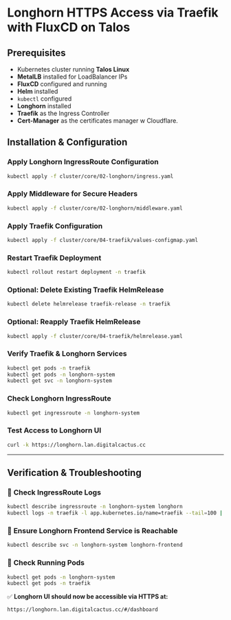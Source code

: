 # Longhorn HTTPS Access via Traefik with FluxCD on Talos

## Prerequisites
- Kubernetes cluster running **Talos Linux**
- **MetalLB** installed for LoadBalancer IPs
- **FluxCD** configured and running
- **Helm** installed
- `kubectl` configured
- **Longhorn** installed
- **Traefik** as the Ingress Controller
- **Cert-Manager** as the certificates manager w Cloudflare.

## Installation & Configuration

### **Apply Longhorn IngressRoute Configuration**
```sh
kubectl apply -f cluster/core/02-longhorn/ingress.yaml
```

### **Apply Middleware for Secure Headers**
```sh
kubectl apply -f cluster/core/02-longhorn/middleware.yaml
```

### **Apply Traefik Configuration**
```sh
kubectl apply -f cluster/core/04-traefik/values-configmap.yaml
```

### **Restart Traefik Deployment**
```sh
kubectl rollout restart deployment -n traefik
```
### **Optional: Delete Existing Traefik HelmRelease**
```sh
kubectl delete helmrelease traefik-release -n traefik
```

### **Optional: Reapply Traefik HelmRelease**
```sh
kubectl apply -f cluster/core/04-traefik/helmrelease.yaml
```

### **Verify Traefik & Longhorn Services**
```sh
kubectl get pods -n traefik
kubectl get pods -n longhorn-system
kubectl get svc -n longhorn-system
```
### **Check Longhorn IngressRoute**
```sh
kubectl get ingressroute -n longhorn-system
```

### **Test Access to Longhorn UI**
```sh
curl -k https://longhorn.lan.digitalcactus.cc
```

---

## **Verification & Troubleshooting**

### 🔹 **Check IngressRoute Logs**
```sh
kubectl describe ingressroute -n longhorn-system longhorn
kubectl logs -n traefik -l app.kubernetes.io/name=traefik --tail=100 | grep longhorn
```

### 🔹 **Ensure Longhorn Frontend Service is Reachable**
```sh
kubectl describe svc -n longhorn-system longhorn-frontend
```

### 🔹 **Check Running Pods**
```sh
kubectl get pods -n longhorn-system
kubectl get pods -n traefik
```

✅ **Longhorn UI should now be accessible via HTTPS at:**
```sh
https://longhorn.lan.digitalcactus.cc/#/dashboard
```


